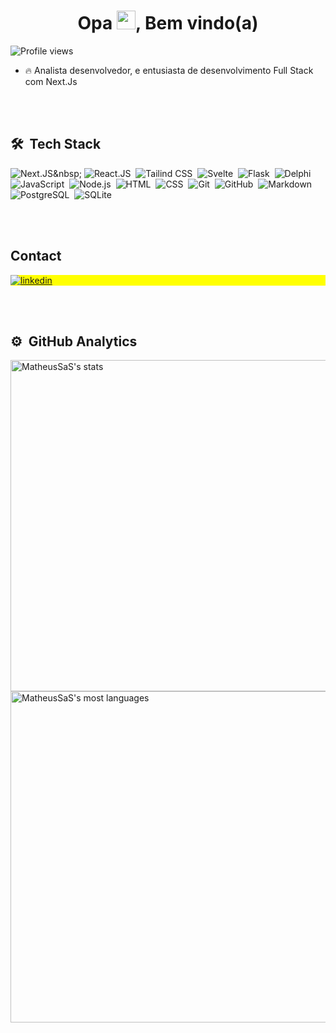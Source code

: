 <h1 align="center">Opa <img src="https://raw.githubusercontent.com/kaueMarques/kaueMarques/master/hi.gif" height="30px">, Bem vindo(a)</h1>

<p align="left"> <img src="https://komarev.com/ghpvc/?username=MatheusSaS&color=yellow" alt="Profile views" /> </p>

- 🔥 Analista desenvolvedor, e entusiasta de desenvolvimento Full Stack com Next.Js

<br><br>
## 🛠 &nbsp;Tech Stack

![Next.JS]([https://img.shields.io/badge/-react-05122A?style=flat&logo=react](https://img.shields.io/badge/-next.js-05122A?style=flat&logo=next.js))&nbsp;
![React.JS](https://img.shields.io/badge/-react-05122A?style=flat&logo=react)&nbsp;
![Tailind CSS](https://img.shields.io/badge/-tailwindcss-05122A?style=flat&logo=tailwindcss)&nbsp;
![Svelte](https://img.shields.io/badge/-svelte-05122A?style=flat&logo=svelte)&nbsp;
![Flask](https://img.shields.io/badge/-flask-05122A?style=flat&logo=flask)&nbsp;
![Delphi](https://img.shields.io/badge/-delphi-05122A?style=flat&logo=delphi)&nbsp;
![JavaScript](https://img.shields.io/badge/-JavaScript-05122A?style=flat&logo=javascript)&nbsp;
![Node.js](https://img.shields.io/badge/-Node.js-05122A?style=flat&logo=node.js)&nbsp;
![HTML](https://img.shields.io/badge/-HTML-05122A?style=flat&logo=HTML5)&nbsp;
![CSS](https://img.shields.io/badge/-CSS-05122A?style=flat&logo=CSS3&logoColor=1572B6)&nbsp;
![Git](https://img.shields.io/badge/-Git-05122A?style=flat&logo=git)&nbsp;
![GitHub](https://img.shields.io/badge/-GitHub-05122A?style=flat&logo=github)&nbsp;
![Markdown](https://img.shields.io/badge/-Markdown-05122A?style=flat&logo=markdown)&nbsp;
![PostgreSQL](https://img.shields.io/badge/-PostgreSQL-05122A?style=flat&logo=postgresql)&nbsp;
![SQLite](https://img.shields.io/badge/-SQLite-05122A?style=flat&logo=sqlite)&nbsp;

<br><br>

## Contact

<p align="left" style="background:yellow">
<a href="https://www.linkedin.com/in/matheus-gabriel-sa" target="_blank">
  <img align="center" src="https://img.shields.io/badge/-MatheusSa-05122A?style=flat&logo=linkedin" alt="linkedin"/>
</a>
</p>

<br><br>
## ⚙️ &nbsp;GitHub Analytics

<p align="left">
<img width="530em" src="https://github-readme-stats.vercel.app/api?username=MatheusSaS&show_icons=true&theme=vision-friendly-dark" alt="MatheusSaS's stats"/>
<img width="530em" src="https://github-readme-stats.vercel.app/api/top-langs/?username=MatheusSaS&layout=compact&theme=vision-friendly-dark" alt="MatheusSaS's most languages"/>
</p>


<br><br>

